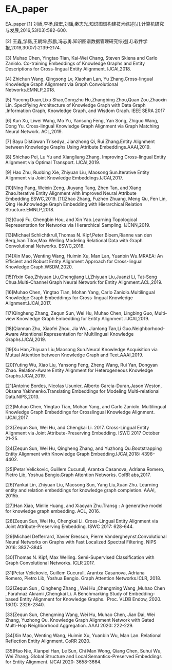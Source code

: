 # EA_paper
EA_paper
[1] 刘峤,李杨,段宏,刘瑶,秦志光.知识图谱构建技术综述[J].计算机研究与发展,2016,53(03):582-600.

[2] 王鑫,邹磊,王朝坤,彭鹏,冯志勇.知识图谱数据管理研究综述[J].软件学报,2019,30(07):2139-2174.

[3] Muhao Chen, Yingtao Tian, Kai-Wei Chang, Steven Skiena and Carlo Zaniolo. Co-training Embeddings of Knowledge Graphs and Entity Descriptions for Cross-lingual Entity Alignment. IJCAI,2018.

[4] Zhichun Wang, Qingsong Lv, Xiaohan Lan, Yu Zhang.Cross-lingual Knowledge Graph Alignment via Graph Convolutional Networks.EMNLP,2018.

[5] Yucong Duan,Lixu Shao,Gongzhu Hu,Zhangbing Zhou,Quan Zou,Zhaoxin Lin. Specifiying Architecture of Knowledge Graph with Data Graph ,Information Graph, Knowledge Graph, and Wisdom Graph. IEEE SERA 2017

[6] Kun Xu, Liwei Wang, Mo Yu, Yansong Feng, Yan Song, Zhiguo Wang, Dong Yu. Cross-lingual Knowledge Graph Alignment via Graph Matching Neural Network. ACL,2019.

[7] Bayu Distiawan Trisedya, Jianzhong Qi, Rui Zhang.Entity Alignment between Knowledge Graphs Using Attribute Embeddings.AAAI,2019.

[8] Shichao Pei, Lu Yu and Xiangliang Zhang. Improving Cross-lingual Entity Alignment via Optimal Transport. IJCAI,2019.

[9] Hao Zhu, Ruobing Xie, Zhiyuan Liu, Maosong Sun.Iterative Entity Alignment via Joint Knowledge Embeddings.IJCAI,2017.

[10]Ning Pang, Weixin Zeng, Jiuyang Tang, Zhen Tan, and Xiang Zhao.Iterative Entity Alignment with Improved Neural Attribute Embedding.ESWC,2019.
[11]Zhao Zhang, Fuzhen Zhuang, Meng Qu, Fen Lin, Qing He.Knowledge Graph Embedding with Hierarchical Relation Structure.EMNLP,2018.

[12]Guoji Fu, Chengbin Hou, and Xin Yao.Learning Topological Representation for Networks via Hierarchical Sampling. IJCNN,2019.

[13]Michael Schlichtkrull,Thomas N. Kipf,Peter Bloem,Rianne van den Berg,Ivan Titov,Max Welling.Modeling Relational Data with Graph Convolutional Networks. ESWC,2018.

[14]Xin Mao, Wenting Wang, Huimin Xu, Man Lan, Yuanbin Wu.MRAEA: An Efficient and Robust Entity Alignment Approach for Cross-lingual Knowledge Graph.WSDM,2020.

[15]Yixin Cao,Zhiyuan Liu,Chengjiang Li,Zhiyuan Liu,Juanzi Li, Tat-Seng Chua.Multi-Channel Graph Neural Network for Entity Alignment.ACL,2019.

[16]Muhao Chen, Yingtao Tian, Mohan Yang, Carlo Zaniolo.Multilingual Knowledge Graph Embeddings for Cross-lingual Knowledge Alignment.IJCAI,2017.

[17]Qingheng Zhang, Zequn Sun, Wei Hu, Muhao Chen, Lingbing Guo, Multi-view Knowledge Graph Embedding for Entity Alignment .IJCAI,2019.

[18]Qiannan Zhu, Xiaofei Zhou, Jia Wu, Jianlong Tan,Li Guo.Neighborhood-Aware Attentional Representation for Multilingual Knowledge Graphs.IJCAI,2019.

[19]Xu Han,Zhiyuan Liu,Maosong Sun.Neural Knowledge Acquisition via Mutual Attention between Knowledge Graph and Text.AAAI,2019.

[20]Yuting Wu, Xiao Liu, Yansong Feng, Zheng Wang, Rui Yan, Dongyan Zhao. Relation-Aware Entity Alignment for Heterogeneous Knowledge Graphs.IJCAI,2019.

[21]Antoine Bordes, Nicolas Usunier, Alberto Garcia-Duran,Jason Weston, Oksana Yakhnenko.Translating Embeddings for Modeling Multi-relational Data.NIPS,2013.

[22]Muhao Chen, Yingtao Tian, Mohan Yang, and Carlo Zaniolo. Multilingual Knowledge Graph Embeddings for Crosslingual Knowledge Alignment. IJCAI,2017.

[23]Zequn Sun, Wei Hu, and Chengkai Li. 2017. Cross-Lingual Entity Alignment via Joint Attribute-Preserving Embedding. ISWC 2017 October 21-25.

[24]Zequn Sun, Wei Hu, Qingheng Zhang, and Yuzhong Qu.Bootstrapping Entity Alignment with Knowledge Graph Embedding.IJCAI,2018: 4396–4402.

[25]Petar Velickovic, Guillem Cucurull, Arantxa Casanova, Adriana Romero, Pietro Liò, Yoshua Bengio.Graph Attention Networks. CoRR abs,2017.

[26]Yankai Lin, Zhiyuan Liu, Maosong Sun, Yang Liu,Xuan Zhu. Learning entity and relation embeddings for knowledge graph completion. AAAI, 2015b.

[27]Han Xiao, Minlie Huang, and Xiaoyan Zhu.Transg : A generative model for knowledge graph embedding. ACL, 2016.

[28]Zequn Sun, Wei Hu, Chengkai Li. Cross-Lingual Entity Alignment via Joint Attribute-Preserving Embedding. ISWC 2017: 628-644.

[29]Michaël Defferrard, Xavier Bresson, Pierre Vandergheynst.Convolutional Neural Networks on Graphs with Fast Localized Spectral Filtering. NIPS 2016: 3837-3845

[30]Thomas N. Kipf, Max Welling. Semi-Supervised Classification with Graph Convolutional Networks. ICLR 2017.

[31]Petar Velickovic, Guillem Cucurull, Arantxa Casanova, Adriana Romero, Pietro Liò, Yoshua Bengio. Graph Attention Networks.ICLR, 2018.

[32]Zequn Sun , Qingheng Zhang , Wei Hu ,Chengming Wang ,Muhao Chen , Farahnaz Akrami ,Chengkai Li. A Benchmarking Study of Embedding-based Entity Alignment for Knowledge Graphs.  Proc. VLDB Endow, 2020. 13(11): 2326-2340.

[33]Zequn Sun, Chengming Wang, Wei Hu, Muhao Chen, Jian Dai, Wei Zhang, Yuzhong Qu. Knowledge Graph Alignment Network with Gated Multi-Hop Neighborhood Aggregation. AAAI 2020: 222-229.

[34]Xin Mao, Wenting Wang, Huimin Xu, Yuanbin Wu, Man Lan. Relational Reflection Entity Alignment. CoRR 2020.

[35]Hao Nie, Xianpei Han, Le Sun, Chi Man Wong, Qiang Chen, Suhui Wu, Wei Zhang. Global Structure and Local Semantics-Preserved Embeddings for Entity Alignment. IJCAI 2020: 3658-3664.
